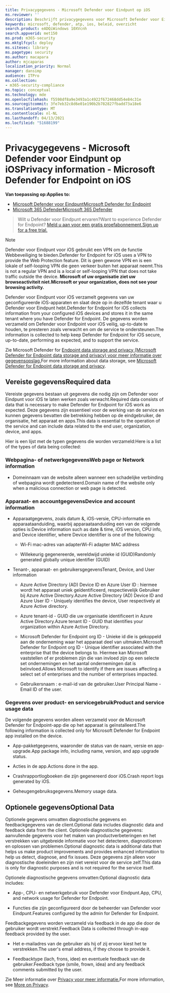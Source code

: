 ```yaml
---
title: Privacygegevens - Microsoft Defender voor Eindpunt op iOS
ms.reviewer: ''
description: Beschrijft privacygegevens voor Microsoft Defender voor Eindpunt in iOS
keywords: microsoft, defender, atp, ios, beleid, overzicht
search.product: eADQiWindows 10XVcnh
search.appverid: met150
ms.prod: m365-security
ms.mktglfcycl: deploy
ms.sitesec: library
ms.pagetype: security
ms.author: macapara
author: mjcaparas
localization_priority: Normal
manager: dansimp
audience: ITPro
ms.collection:
- m365-security-compliance
ms.topic: conceptual
ms.technology: mde
ms.openlocfilehash: f5598df8a9e3493a1c4922f672468dd54e84c31e
ms.sourcegitcommit: 3fe7eb32c8d6e01e190b2b782827fbadd73a18e6
ms.translationtype: MT
ms.contentlocale: nl-NL
ms.lasthandoff: 04/13/2021
ms.locfileid: "51688199"
---
```

# <a name="privacy-information---microsoft-defender-for-endpoint-on-ios"></a><span data-ttu-id="7141d-104">Privacygegevens - Microsoft Defender voor Eindpunt op iOS</span><span class="sxs-lookup"><span data-stu-id="7141d-104">Privacy information - Microsoft Defender for Endpoint on iOS</span></span>

<span data-ttu-id="7141d-105">**Van toepassing op:**</span><span class="sxs-lookup"><span data-stu-id="7141d-105">**Applies to:**</span></span>
- [<span data-ttu-id="7141d-106">Microsoft Defender voor Eindpunt</span><span class="sxs-lookup"><span data-stu-id="7141d-106">Microsoft Defender for Endpoint</span></span>](https://go.microsoft.com/fwlink/p/?linkid=2154037)
- [<span data-ttu-id="7141d-107">Microsoft 365 Defender</span><span class="sxs-lookup"><span data-stu-id="7141d-107">Microsoft 365 Defender</span></span>](https://go.microsoft.com/fwlink/?linkid=2118804)

> <span data-ttu-id="7141d-108">Wilt u Defender voor Eindpunt ervaren?</span><span class="sxs-lookup"><span data-stu-id="7141d-108">Want to experience Defender for Endpoint?</span></span> [<span data-ttu-id="7141d-109">Meld u aan voor een gratis proefabonnement.</span><span class="sxs-lookup"><span data-stu-id="7141d-109">Sign up for a free trial.</span></span>](https://www.microsoft.com/microsoft-365/windows/microsoft-defender-atp?ocid=docs-wdatp-investigateip-abovefoldlink)

> [!NOTE]
> <span data-ttu-id="7141d-110">Defender voor Eindpunt voor iOS gebruikt een VPN om de functie Webbeveiliging te bieden.</span><span class="sxs-lookup"><span data-stu-id="7141d-110">Defender for Endpoint for iOS uses a VPN to provide the Web Protection feature.</span></span> <span data-ttu-id="7141d-111">Dit is geen gewone VPN en is een lokale of self-looping VPN die geen verkeer buiten het apparaat neemt.</span><span class="sxs-lookup"><span data-stu-id="7141d-111">This is not a regular VPN and is a local or self-looping VPN that does not take traffic outside the device.</span></span> <span data-ttu-id="7141d-112">**Microsoft of uw organisatie ziet uw browseactiviteit niet.**</span><span class="sxs-lookup"><span data-stu-id="7141d-112">**Microsoft or your organization, does not see your browsing activity.**</span></span>

<span data-ttu-id="7141d-113">Defender voor Eindpunt voor iOS verzamelt gegevens van uw geconfigureerde iOS-apparaten en slaat deze op in dezelfde tenant waar u Defender voor Eindpunt hebt.</span><span class="sxs-lookup"><span data-stu-id="7141d-113">Defender for Endpoint for iOS collects information from your configured iOS devices and stores it in the same tenant where you have Defender for Endpoint.</span></span> <span data-ttu-id="7141d-114">De gegevens worden verzameld om Defender voor Endpoint voor iOS veilig, up-to-date te houden, te presteren zoals verwacht en om de service te ondersteunen.</span><span class="sxs-lookup"><span data-stu-id="7141d-114">The information is collected to help keep Defender for Endpoint for iOS secure, up-to-date, performing as expected, and to support the service.</span></span>

<span data-ttu-id="7141d-115">Zie Microsoft Defender for [Endpoint data storage and privacy (Microsoft Defender for Endpoint data storage and privacy) voor meer informatie over gegevensopslag.](data-storage-privacy.md)</span><span class="sxs-lookup"><span data-stu-id="7141d-115">For more information about data storage, see [Microsoft Defender for Endpoint data storage and privacy](data-storage-privacy.md).</span></span>

## <a name="required-data"></a><span data-ttu-id="7141d-116">Vereiste gegevens</span><span class="sxs-lookup"><span data-stu-id="7141d-116">Required data</span></span> 

<span data-ttu-id="7141d-117">Vereiste gegevens bestaan uit gegevens die nodig zijn om Defender voor Eindpunt voor iOS te laten werken zoals verwacht.</span><span class="sxs-lookup"><span data-stu-id="7141d-117">Required data consists of data that is necessary to make Defender for Endpoint for iOS work as expected.</span></span> <span data-ttu-id="7141d-118">Deze gegevens zijn essentieel voor de werking van de service en kunnen gegevens bevatten die betrekking hebben op de eindgebruiker, de organisatie, het apparaat en apps.</span><span class="sxs-lookup"><span data-stu-id="7141d-118">This data is essential to the operation of the service and can include data related to the end user, organization, device, and apps.</span></span> 

<span data-ttu-id="7141d-119">Hier is een lijst met de typen gegevens die worden verzameld:</span><span class="sxs-lookup"><span data-stu-id="7141d-119">Here is a list of the types of data being collected:</span></span> 

### <a name="web-page-or-network-information"></a><span data-ttu-id="7141d-120">Webpagina- of netwerkgegevens</span><span class="sxs-lookup"><span data-stu-id="7141d-120">Web page or Network information</span></span> 

- <span data-ttu-id="7141d-121">Domeinnaam van de website alleen wanneer een schadelijke verbinding of webpagina wordt gedetecteerd.</span><span class="sxs-lookup"><span data-stu-id="7141d-121">Domain name of the website only when a malicious connection or web page is detected.</span></span> 

### <a name="device-and-account-information"></a><span data-ttu-id="7141d-122">Apparaat- en accountgegevens</span><span class="sxs-lookup"><span data-stu-id="7141d-122">Device and account information</span></span> 

- <span data-ttu-id="7141d-123">Apparaatgegevens, zoals datum &, iOS-versie, CPU-informatie en apparaataanduiding, waarbij apparaataanduiding een van de volgende opties is:</span><span class="sxs-lookup"><span data-stu-id="7141d-123">Device information such as date & time, iOS version, CPU info, and Device identifier, where Device identifier is one of the following:</span></span> 

    - <span data-ttu-id="7141d-124">Wi-Fi mac-adres van adapter</span><span class="sxs-lookup"><span data-stu-id="7141d-124">Wi-Fi adapter MAC address</span></span> 

    - <span data-ttu-id="7141d-125">Willekeurig gegenereerde, wereldwijd unieke id (GUID)</span><span class="sxs-lookup"><span data-stu-id="7141d-125">Randomly generated globally unique identifier (GUID)</span></span> 

- <span data-ttu-id="7141d-126">Tenant-, apparaat- en gebruikersgegevens</span><span class="sxs-lookup"><span data-stu-id="7141d-126">Tenant, Device, and User information</span></span> 

    - <span data-ttu-id="7141d-127">Azure Active Directory (AD) Device ID en Azure User ID : hiermee wordt het apparaat uniek geïdentificeerd, respectievelijk Gebruiker bij Azure Active Directory.</span><span class="sxs-lookup"><span data-stu-id="7141d-127">Azure Active Directory (AD) Device ID and Azure User ID - Uniquely identifies the device, User respectively at Azure Active directory.</span></span> 

    - <span data-ttu-id="7141d-128">Azure tenant-id - GUID die uw organisatie identificeert in Azure Active Directory.</span><span class="sxs-lookup"><span data-stu-id="7141d-128">Azure tenant ID - GUID that identifies your organization within Azure Active Directory.</span></span> 

    - <span data-ttu-id="7141d-129">Microsoft Defender for Endpoint org ID - Unieke id die is gekoppeld aan de onderneming waar het apparaat deel van uitmaken.</span><span class="sxs-lookup"><span data-stu-id="7141d-129">Microsoft Defender for Endpoint org ID - Unique identifier associated with the enterprise that the device belongs to.</span></span> <span data-ttu-id="7141d-130">Hiermee kan Microsoft vaststellen of er problemen zijn die van invloed zijn op een selecte set ondernemingen en het aantal ondernemingen dat is beïnvloed.</span><span class="sxs-lookup"><span data-stu-id="7141d-130">Allows Microsoft to identify if there are issues affecting a select set of enterprises and the number of enterprises impacted.</span></span> 

    - <span data-ttu-id="7141d-131">Gebruikersnaam : e-mail-id van de gebruiker.</span><span class="sxs-lookup"><span data-stu-id="7141d-131">User Principal Name - Email ID of the user.</span></span> 

### <a name="product-and-service-usage-data"></a><span data-ttu-id="7141d-132">Gegevens over product- en servicegebruik</span><span class="sxs-lookup"><span data-stu-id="7141d-132">Product and service usage data</span></span> 

<span data-ttu-id="7141d-133">De volgende gegevens worden alleen verzameld voor de Microsoft Defender for Endpoint-app die op het apparaat is geïnstalleerd.</span><span class="sxs-lookup"><span data-stu-id="7141d-133">The following information is collected only for Microsoft Defender for Endpoint app installed on the device.</span></span> 

- <span data-ttu-id="7141d-134">App-pakketgegevens, waaronder de status van de naam, versie en app-upgrade.</span><span class="sxs-lookup"><span data-stu-id="7141d-134">App package info, including name, version, and app upgrade status.</span></span> 

- <span data-ttu-id="7141d-135">Acties in de app.</span><span class="sxs-lookup"><span data-stu-id="7141d-135">Actions done in the app.</span></span> 

- <span data-ttu-id="7141d-136">Crashrapportlogboeken die zijn gegenereerd door iOS.</span><span class="sxs-lookup"><span data-stu-id="7141d-136">Crash report logs generated by iOS.</span></span> 

- <span data-ttu-id="7141d-137">Geheugengebruiksgegevens.</span><span class="sxs-lookup"><span data-stu-id="7141d-137">Memory usage data.</span></span> 

## <a name="optional-data"></a><span data-ttu-id="7141d-138">Optionele gegevens</span><span class="sxs-lookup"><span data-stu-id="7141d-138">Optional Data</span></span> 

<span data-ttu-id="7141d-139">Optionele gegevens omvatten diagnostische gegevens en feedbackgegevens van de client.</span><span class="sxs-lookup"><span data-stu-id="7141d-139">Optional data includes diagnostic data and feedback data from the client.</span></span> <span data-ttu-id="7141d-140">Optionele diagnostische gegevens: aanvullende gegevens voor het maken van productverbeteringen en het verstrekken van uitgebreide informatie voor het detecteren, diagnosticeren en oplossen van problemen.</span><span class="sxs-lookup"><span data-stu-id="7141d-140">Optional diagnostic data is additional data that helps us make product improvements and provides enhanced information to help us detect, diagnose, and fix issues.</span></span> <span data-ttu-id="7141d-141">Deze gegevens zijn alleen voor diagnostische doeleinden en zijn niet vereist voor de service zelf.</span><span class="sxs-lookup"><span data-stu-id="7141d-141">This data is only for diagnostic purposes and is not required for the service itself.</span></span> 

<span data-ttu-id="7141d-142">Optionele diagnostische gegevens omvatten:</span><span class="sxs-lookup"><span data-stu-id="7141d-142">Optional diagnostic data includes:</span></span> 

- <span data-ttu-id="7141d-143">App-, CPU- en netwerkgebruik voor Defender voor Eindpunt.</span><span class="sxs-lookup"><span data-stu-id="7141d-143">App, CPU, and network usage for Defender for Endpoint.</span></span> 

- <span data-ttu-id="7141d-144">Functies die zijn geconfigureerd door de beheerder van Defender voor Eindpunt.</span><span class="sxs-lookup"><span data-stu-id="7141d-144">Features configured by the admin for Defender for Endpoint.</span></span> 

<span data-ttu-id="7141d-145">Feedbackgegevens worden verzameld via feedback in de app die door de gebruiker wordt verstrekt.</span><span class="sxs-lookup"><span data-stu-id="7141d-145">Feedback Data is collected through in-app feedback provided by the user.</span></span> 

- <span data-ttu-id="7141d-146">Het e-mailadres van de gebruiker als hij of zij ervoor kiest het te verstrekken.</span><span class="sxs-lookup"><span data-stu-id="7141d-146">The user's email address, if they choose to provide it.</span></span>

- <span data-ttu-id="7141d-147">Feedbacktype (lach, frons, idee) en eventuele feedback van de gebruiker.</span><span class="sxs-lookup"><span data-stu-id="7141d-147">Feedback type (smile, frown, idea) and any feedback comments submitted by the user.</span></span> 

<span data-ttu-id="7141d-148">Zie Meer informatie over [Privacy voor meer informatie.](https://aka.ms/mdatpiosprivacystatement)</span><span class="sxs-lookup"><span data-stu-id="7141d-148">For more information, see [More on Privacy](https://aka.ms/mdatpiosprivacystatement).</span></span>



